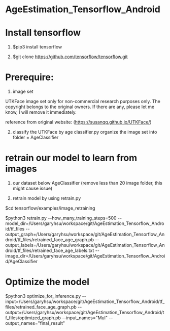 # AgeEstimation_Tensorflow_Android

# Install tensorflow

1. $pip3 install tensorflow

2. $git clone https://github.com/tensorflow/tensorflow.git

# Prerequire: 
1. image set

UTKFace image set only for non-commercial research purposes only. The copyright belongs to the original owners. If there are any, please let me know, I will remove it immediately.

reference from original website: (https://susanqq.github.io/UTKFace/) 

2. classify the UTKFace by age 
classifier.py organize the image set into folder = AgeClassifier 

# retrain our model to learn from images
1. our dataset below AgeClassifier (remove less than 20 image folder, this might cause issue)

2. retrain model by using retrain.py

$cd tensorflow/examples/image_retraining

$python3 retrain.py --how_many_training_steps=500 --model_dir=/Users/garyhsu/workspace/git/AgeEstimation_Tensorflow_Android/tf_files --output_graph=/Users/garyhsu/workspace/git/AgeEstimation_Tensorflow_Android/tf_files/retrained_face_age_graph.pb --output_labels=/Users/garyhsu/workspace/git/AgeEstimation_Tensorflow_Android/tf_files/retrained_face_age_labels.txt --image_dir=/Users/garyhsu/workspace/git/AgeEstimation_Tensorflow_Android/AgeClassifier

# Optimize the model

$python3 optimize_for_inference.py --input=/Users/garyhsu/workspace/git/AgeEstimation_Tensorflow_Android/tf_files/retrained_face_age_graph.pb --output=/Users/garyhsu/workspace/git/AgeEstimation_Tensorflow_Android/tf_files/optimized_graph.pb --input_names="Mul" --output_names="final_result"
